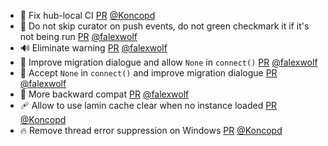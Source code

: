 - 💚 Fix hub-local CI [PR](https://github.com/laminlabs/lamindb-setup/pull/950) [@Koncopd](https://github.com/Koncopd)
- 👷 Do not skip curator on push events, do not green checkmark it if it's not being run [PR](https://github.com/laminlabs/lamindb/pull/2360) [@falexwolf](https://github.com/falexwolf)
- 🔊 Eliminate warning [PR](https://github.com/laminlabs/lamindb/pull/2359) [@falexwolf](https://github.com/falexwolf)
- 🚸 Improve migration dialogue and allow `None` in `connect()` [PR](https://github.com/laminlabs/lamindb/pull/2357) [@falexwolf](https://github.com/falexwolf)
- 🚸 Accept `None` in `connect()` and improve migration dialogue [PR](https://github.com/laminlabs/lamindb-setup/pull/947) [@falexwolf](https://github.com/falexwolf)
- 🚸 More backward compat [PR](https://github.com/laminlabs/lamindb/pull/2355) [@falexwolf](https://github.com/falexwolf)
- 🩹 Allow to use lamin cache clear when no instance loaded [PR](https://github.com/laminlabs/lamindb-setup/pull/945) [@Koncopd](https://github.com/Koncopd)
- 🔥 Remove thread error suppression on Windows [PR](https://github.com/laminlabs/lamindb-setup/pull/944) [@Koncopd](https://github.com/Koncopd)
